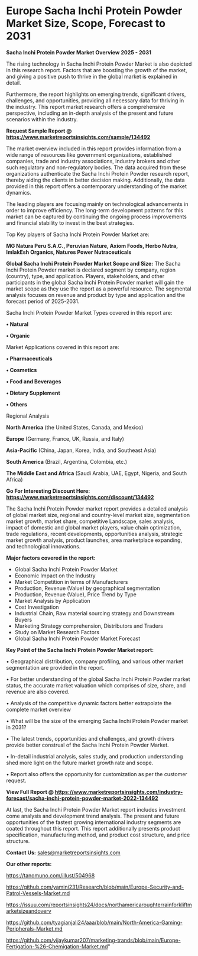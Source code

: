  # Europe Sacha Inchi Protein Powder Market Size, Scope, Forecast to 2031

<Strong> Sacha Inchi Protein Powder Market Overview 2025 - 2031</strong>

The rising technology in Sacha Inchi Protein Powder Market is also depicted in this research report. Factors that are boosting the growth of the market, and giving a positive push to thrive in the global market is explained in detail.

Furthermore, the report highlights on emerging trends, significant drivers, challenges, and opportunities, providing all necessary data for thriving in the industry. This report market research offers a comprehensive perspective, including an in-depth analysis of the present and future scenarios within the industry.

<strong>Request Sample Report @ <a href=https://www.marketreportsinsights.com/sample/134492>https://www.marketreportsinsights.com/sample/134492</a></strong>

The market overview included in this report provides information from a wide range of resources like government organizations, established companies, trade and industry associations, industry brokers and other such regulatory and non-regulatory bodies. The data acquired from these organizations authenticate the Sacha Inchi Protein Powder research report, thereby aiding the clients in better decision making. Additionally, the data provided in this report offers a contemporary understanding of the market dynamics.

The leading players are focusing mainly on technological advancements in order to improve efficiency. The long-term development patterns for this market can be captured by continuing the ongoing process improvements and financial stability to invest in the best strategies.

Top Key players of Sacha Inchi Protein Powder Market are:

<strong>MG Natura Peru S.A.C., Peruvian Nature, Axiom Foods, Herbo Nutra, ImlakEsh Organics, Natures Power Nutraceuticals</strong>

<strong><b>Global Sacha Inchi Protein Powder Market Scope and Size:</b></strong>
The Sacha Inchi Protein Powder market is declared segment by company, region (country), type, and application. Players, stakeholders, and other participants in the global Sacha Inchi Protein Powder market will gain the market scope as they use the report as a powerful resource. The segmental analysis focuses on revenue and product by type and application and the forecast period of 2025-2031.

Sacha Inchi Protein Powder Market Types covered in this report are:

<strong>• Natural

• Organic</strong>

Market Applications covered in this report are:

<strong>• Pharmaceuticals

• Cosmetics

• Food and Beverages

• Dietary Supplement

• Others</strong> 

Regional Analysis

<strong>North America</strong> (the United States, Canada, and Mexico)

<strong>Europe</strong> (Germany, France, UK, Russia, and Italy)

<strong>Asia-Pacific</strong> (China, Japan, Korea, India, and Southeast Asia)

<strong>South America</strong> (Brazil, Argentina, Colombia, etc.)

<strong>The Middle East and Africa</strong> (Saudi Arabia, UAE, Egypt, Nigeria, and South Africa)

<strong>Go For Interesting Discount Here: <a href=https://www.marketreportsinsights.com/discount/134492>https://www.marketreportsinsights.com/discount/134492</a></strong>

The Sacha Inchi Protein Powder market report provides a detailed analysis of global market size, regional and country-level market size, segmentation market growth, market share, competitive Landscape, sales analysis, impact of domestic and global market players, value chain optimization, trade regulations, recent developments, opportunities analysis, strategic market growth analysis, product launches, area marketplace expanding, and technological innovations.

<strong><b>Major factors covered in the report:</b></strong>
<ul>
  <li>Global Sacha Inchi Protein Powder Market </li>
  <li>Economic Impact on the Industry</li>
  <li>Market Competition in terms of Manufacturers</li>
  <li>Production, Revenue (Value) by geographical segmentation</li>
  <li>Production, Revenue (Value), Price Trend by Type</li>
  <li>Market Analysis by Application</li>
  <li>Cost Investigation</li>
  <li>Industrial Chain, Raw material sourcing strategy and Downstream Buyers</li>
  <li>Marketing Strategy comprehension, Distributors and Traders</li>
  <li>Study on Market Research Factors</li>
  <li>Global Sacha Inchi Protein Powder Market Forecast</li>
</ul>

<strong><b>Key Point of the Sacha Inchi Protein Powder Market report:</b></strong>

• Geographical distribution, company profiling, and various other market segmentation are provided in the report.

• For better understanding of the global Sacha Inchi Protein Powder market status, the accurate market valuation which comprises of size, share, and revenue are also covered.

• Analysis of the competitive dynamic factors better extrapolate the complete market overview

• What will be the size of the emerging Sacha Inchi Protein Powder market in 2031?

• The latest trends, opportunities and challenges, and growth drivers provide better construal of the Sacha Inchi Protein Powder Market.

• In-detail industrial analysis, sales study, and production understanding shed more light on the future market growth rate and scope.

• Report also offers the opportunity for customization as per the customer request.

<strong><b>View Full Report @ <a href=https://www.marketreportsinsights.com/industry-forecast/sacha-inchi-protein-powder-market-2022-134492>https://www.marketreportsinsights.com/industry-forecast/sacha-inchi-protein-powder-market-2022-134492</a></b></strong>


At last, the Sacha Inchi Protein Powder Market report includes investment come analysis and development trend analysis. The present and future opportunities of the fastest growing international industry segments are coated throughout this report. This report additionally presents product specification, manufacturing method, and product cost structure, and price structure.

<strong>Contact Us:</strong>
sales@marketreportsinsights.com

<strong>Our other reports:</strong>

<a href=https://tanomuno.com/illust/504968>https://tanomuno.com/illust/504968</a>

<a href=https://github.com/yamini231/Research/blob/main/Europe-Security-and-Patrol-Vessels-Market.md>https://github.com/yamini231/Research/blob/main/Europe-Security-and-Patrol-Vessels-Market.md</a>

<a href=https://issuu.com/reportsinsights24/docs/northamericaroughterrainforkliftmarketsizeandoverv>https://issuu.com/reportsinsights24/docs/northamericaroughterrainforkliftmarketsizeandoverv</a>

<a href=https://github.com/tyagianjali24/aaa/blob/main/North-America-Gaming-Peripherals-Market.md>https://github.com/tyagianjali24/aaa/blob/main/North-America-Gaming-Peripherals-Market.md</a>

<a href=https://github.com/vijaykumar207/marketing-trands/blob/main/Europe-Fertigation-%26-Chemigation-Market.md>https://github.com/vijaykumar207/marketing-trands/blob/main/Europe-Fertigation-%26-Chemigation-Market.md</a>"
